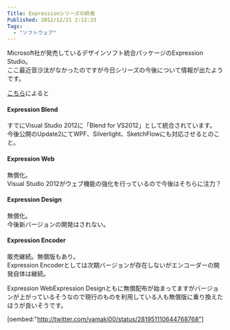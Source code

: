 ```yaml
---
Title: Expressionシリーズの終焉
Published: 2012/12/21 2:12:33
Tags:
  - "ソフトウェア"
---
```

Microsoft社が発売しているデザインソフト統合パッケージのExpression Studio。     
ここ最近音沙汰がなかったのですが今日シリーズの今後について情報が出たようです。

[こちら](http://expression.microsoft.com/ja-JP/)によると    

#### Expression Blend

すでにVisual Studio 2012に「Blend for VS2012」として統合されています。     
今後公開のUpdate2にてWPF、Silverlight、SketchFlowにも対応させるとのこと。

#### Expression Web

無償化。     
Visual Studio 2012がウェブ機能の強化を行っているので今後はそちらに注力？

#### Expression Design

無償化。     
今後新バージョンの開発はされない。

#### Expression Encoder

販売継続。無償版もあり。     
Expression Encoderとしては次期バージョンが存在しないがエンコーダーの開発自体は継続。

Expression WebExpression Designともに無償配布が始まってますがバージョンが上がっているそうなので現行のものを利用している人も無償版に乗り換えたほうが良いそうです。



[oembed:"http://twitter.com/yamaki00/status/281951110644768768"]